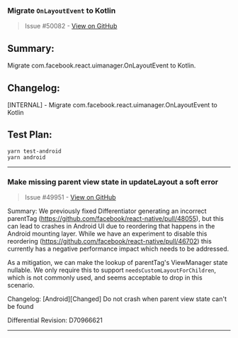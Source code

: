 
### Migrate `OnLayoutEvent` to Kotlin

> Issue #50082 - [View on GitHub](https://github.com/facebook/react-native/pull/50082)

## Summary:

Migrate com.facebook.react.uimanager.OnLayoutEvent to Kotlin.

## Changelog:

[INTERNAL] - Migrate com.facebook.react.uimanager.OnLayoutEvent to Kotlin

## Test Plan:

```plaintext
yarn test-android
yarn android
```

---

### Make missing parent view state in updateLayout a soft error

> Issue #49951 - [View on GitHub](https://github.com/facebook/react-native/pull/49951)

Summary:
We previously fixed Differentiator generating an incorrect parentTag (<https://github.com/facebook/react-native/pull/48055>), but this can lead to crashes in Android UI due to reordering that happens in the Android mounting layer. While we have an experiment to disable this reordering (<https://github.com/facebook/react-native/pull/46702>) this currently has a negative performance impact which needs to be addressed.

As a mitigation, we can make the lookup of parentTag's ViewManager state nullable. We only require this to support `needsCustomLayoutForChildren`, which is not commonly used, and seems acceptable to drop in this scenario.

Changelog: [Android][Changed] Do not crash when parent view state can't be found

Differential Revision: D70966621

---